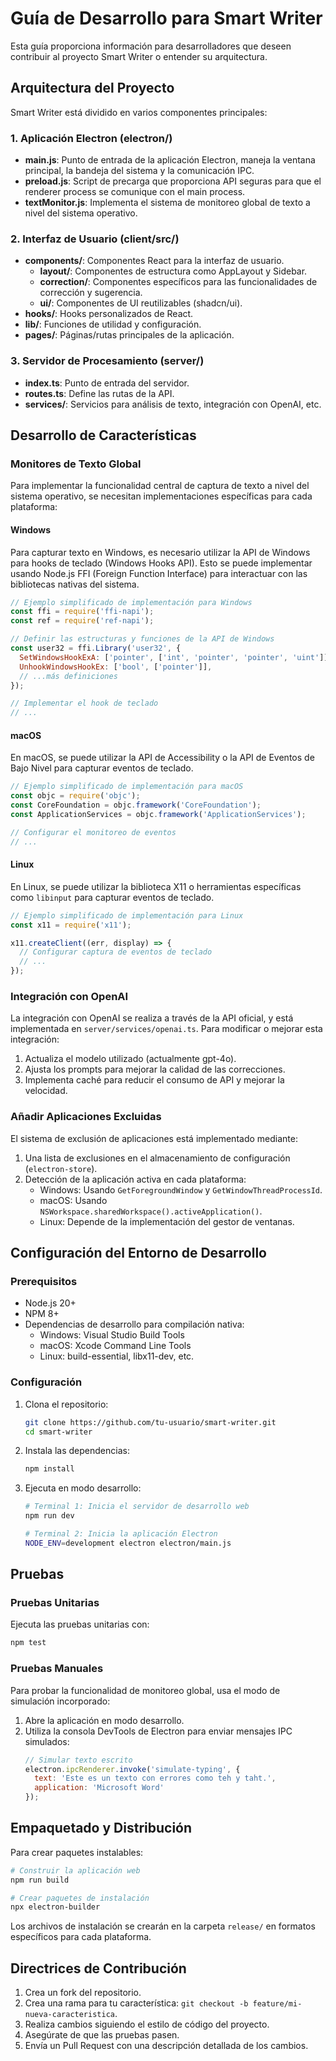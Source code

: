 # Guía de Desarrollo para Smart Writer

Esta guía proporciona información para desarrolladores que deseen contribuir al proyecto Smart Writer o entender su arquitectura.

## Arquitectura del Proyecto

Smart Writer está dividido en varios componentes principales:

### 1. Aplicación Electron (electron/)
- **main.js**: Punto de entrada de la aplicación Electron, maneja la ventana principal, la bandeja del sistema y la comunicación IPC.
- **preload.js**: Script de precarga que proporciona API seguras para que el renderer process se comunique con el main process.
- **textMonitor.js**: Implementa el sistema de monitoreo global de texto a nivel del sistema operativo.

### 2. Interfaz de Usuario (client/src/)
- **components/**: Componentes React para la interfaz de usuario.
  - **layout/**: Componentes de estructura como AppLayout y Sidebar.
  - **correction/**: Componentes específicos para las funcionalidades de corrección y sugerencia.
  - **ui/**: Componentes de UI reutilizables (shadcn/ui).
- **hooks/**: Hooks personalizados de React.
- **lib/**: Funciones de utilidad y configuración.
- **pages/**: Páginas/rutas principales de la aplicación.

### 3. Servidor de Procesamiento (server/)
- **index.ts**: Punto de entrada del servidor.
- **routes.ts**: Define las rutas de la API.
- **services/**: Servicios para análisis de texto, integración con OpenAI, etc.

## Desarrollo de Características

### Monitores de Texto Global

Para implementar la funcionalidad central de captura de texto a nivel del sistema operativo, se necesitan implementaciones específicas para cada plataforma:

#### Windows
Para capturar texto en Windows, es necesario utilizar la API de Windows para hooks de teclado (Windows Hooks API). Esto se puede implementar usando Node.js FFI (Foreign Function Interface) para interactuar con las bibliotecas nativas del sistema.

```javascript
// Ejemplo simplificado de implementación para Windows
const ffi = require('ffi-napi');
const ref = require('ref-napi');

// Definir las estructuras y funciones de la API de Windows
const user32 = ffi.Library('user32', {
  SetWindowsHookExA: ['pointer', ['int', 'pointer', 'pointer', 'uint']],
  UnhookWindowsHookEx: ['bool', ['pointer']],
  // ...más definiciones
});

// Implementar el hook de teclado
// ...
```

#### macOS
En macOS, se puede utilizar la API de Accessibility o la API de Eventos de Bajo Nivel para capturar eventos de teclado.

```javascript
// Ejemplo simplificado de implementación para macOS
const objc = require('objc');
const CoreFoundation = objc.framework('CoreFoundation');
const ApplicationServices = objc.framework('ApplicationServices');

// Configurar el monitoreo de eventos
// ...
```

#### Linux
En Linux, se puede utilizar la biblioteca X11 o herramientas específicas como `libinput` para capturar eventos de teclado.

```javascript
// Ejemplo simplificado de implementación para Linux
const x11 = require('x11');

x11.createClient((err, display) => {
  // Configurar captura de eventos de teclado
  // ...
});
```

### Integración con OpenAI

La integración con OpenAI se realiza a través de la API oficial, y está implementada en `server/services/openai.ts`. Para modificar o mejorar esta integración:

1. Actualiza el modelo utilizado (actualmente gpt-4o).
2. Ajusta los prompts para mejorar la calidad de las correcciones.
3. Implementa caché para reducir el consumo de API y mejorar la velocidad.

### Añadir Aplicaciones Excluidas

El sistema de exclusión de aplicaciones está implementado mediante:

1. Una lista de exclusiones en el almacenamiento de configuración (`electron-store`).
2. Detección de la aplicación activa en cada plataforma:
   - Windows: Usando `GetForegroundWindow` y `GetWindowThreadProcessId`.
   - macOS: Usando `NSWorkspace.sharedWorkspace().activeApplication()`.
   - Linux: Depende de la implementación del gestor de ventanas.

## Configuración del Entorno de Desarrollo

### Prerequisitos

- Node.js 20+
- NPM 8+
- Dependencias de desarrollo para compilación nativa:
  - Windows: Visual Studio Build Tools
  - macOS: Xcode Command Line Tools
  - Linux: build-essential, libx11-dev, etc.

### Configuración

1. Clona el repositorio:
   ```bash
   git clone https://github.com/tu-usuario/smart-writer.git
   cd smart-writer
   ```

2. Instala las dependencias:
   ```bash
   npm install
   ```

3. Ejecuta en modo desarrollo:
   ```bash
   # Terminal 1: Inicia el servidor de desarrollo web
   npm run dev
   
   # Terminal 2: Inicia la aplicación Electron
   NODE_ENV=development electron electron/main.js
   ```

## Pruebas

### Pruebas Unitarias

Ejecuta las pruebas unitarias con:

```bash
npm test
```

### Pruebas Manuales

Para probar la funcionalidad de monitoreo global, usa el modo de simulación incorporado:

1. Abre la aplicación en modo desarrollo.
2. Utiliza la consola DevTools de Electron para enviar mensajes IPC simulados:
   ```javascript
   // Simular texto escrito
   electron.ipcRenderer.invoke('simulate-typing', {
     text: 'Este es un texto con errores como teh y taht.',
     application: 'Microsoft Word'
   });
   ```

## Empaquetado y Distribución

Para crear paquetes instalables:

```bash
# Construir la aplicación web
npm run build

# Crear paquetes de instalación
npx electron-builder
```

Los archivos de instalación se crearán en la carpeta `release/` en formatos específicos para cada plataforma.

## Directrices de Contribución

1. Crea un fork del repositorio.
2. Crea una rama para tu característica: `git checkout -b feature/mi-nueva-caracteristica`.
3. Realiza cambios siguiendo el estilo de código del proyecto.
4. Asegúrate de que las pruebas pasen.
5. Envía un Pull Request con una descripción detallada de los cambios.